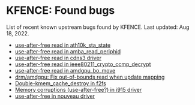 KFENCE: Found bugs
==================

List of recent known upstream bugs found by KFENCE. Last updated: Aug 18, 2022.

* [use-after-free read in ath10k_sta_state](https://lore.kernel.org/all/20220801141930.16794-1-quic_wgong@quicinc.com/)
* [use-after-free read in amba_read_periphid](https://lore.kernel.org/all/20220817184613.3469660-1-isaacmanjarres@google.com/)
* [use-after-free read in cdns3 driver](https://lore.kernel.org/all/20220608190430.2814358-1-Frank.Li@nxp.com/)
* [use-after-free read in ieee80211_crypto_ccmp_decrypt](https://bugzilla.kernel.org/show_bug.cgi?id=214401)
* [use-after-free read in amdgpu_bo_move](https://gitlab.freedesktop.org/drm/amd/-/issues/1699)
* [drm/amdgpu: Fix out-of-bounds read when update mapping](https://git.kernel.org/pub/scm/linux/kernel/git/torvalds/linux.git/commit/?id=4d77f36f2c8c62b230f4a5eb264c169fa04c4a5a)
* [Double-kmem_cache_destroy in f2fs](https://lkml.kernel.org/r/0000000000003f654905c168b09d@google.com)
* [Memory corruptions (use-after-free?) in i915 driver](https://gitlab.freedesktop.org/drm/intel/-/issues/3450)
* [use-after-free in nouveau driver](https://lore.kernel.org/lkml/20210511163453.2343304-1-kherbst@redhat.com/)

